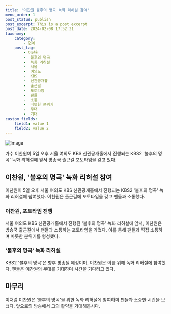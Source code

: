 ```yaml
---
title: '이찬원 불후의 명곡 녹화 리허설 참여'
menu_order: 1
post_status: publish
post_excerpt: This is a post excerpt
post_date: 2024-02-08 17:52:31
taxonomy:
    category:
        - 연예
    post_tag:
        - 이찬원
        -  불후의 명곡
        -  녹화 리허설
        -  서울
        -  여의도
        -  KBS
        -  신관공개홀
        -  출근길
        -  포토타임
        -  팬들
        -  소통
        -  따뜻한 분위기
        -  무대
        -  기대
custom_fields:
    field1: value 1
    field2: value 2
---
```


![Image](https://ssl.pstatic.net/mimgnews/image/117/2024/02/08/0003805578_001_20240208113101234.jpg?type=w540)

가수 이찬원이 5일 오후 서울 여의도 KBS 신관공개홀에서 진행되는 KBS2 '불후의 명곡' 녹화 리허설에 앞서 방송국 출근길 포토타임을 갖고 있다.
## 이찬원, '불후의 명곡' 녹화 리허설 참여
이찬원이 5일 오후 서울 여의도 KBS 신관공개홀에서 진행되는 KBS2 '불후의 명곡' 녹화 리허설에 참여했다. 이찬원은 출근길에 포토타임을 갖고 팬들과 소통했다.
### 이찬원, 포토타임 진행
서울 여의도 KBS 신관공개홀에서 진행된 '불후의 명곡' 녹화 리허설에 앞서, 이찬원은 방송국 출근길에서 팬들과 소통하는 포토타임을 가졌다. 이를 통해 팬들과 직접 소통하며 따뜻한 분위기를 형성했다.
### '불후의 명곡' 녹화 리허설
KBS2 '불후의 명곡'은 향후 방송될 예정이며, 이찬원은 이를 위해 녹화 리허설에 참여했다. 팬들은 이찬원의 무대를 기대하며 시간을 기다리고 있다.
## 마무리
이처럼 이찬원은 '불후의 명곡'을 위한 녹화 리허설에 참여하며 팬들과 소중한 시간을 보냈다. 앞으로의 방송에서 그의 활약을 기대해봅시다.
